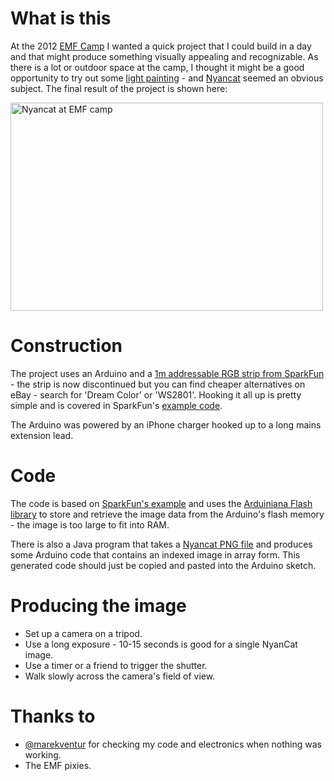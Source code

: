 # What is this

At the 2012 [EMF Camp](https://www.emfcamp.org/ "EMF Camp home page") I wanted a quick project
that I could build in a day and that might produce something visually appealing and recognizable.
As there is a lot or outdoor space at the camp, I thought it might be a good opportunity to try out some
[light painting](http://en.wikipedia.org/wiki/Light_painting "Light painting - Wikipedia") - and
[Nyancat](http://www.youtube.com/watch?v=QH2-TGUlwu4 "Nyancat - YouTube") seemed an obvious
subject. The final result of the project is shown here:

<a href="http://www.flickr.com/photos/travelbot/7909002212/" title="Nyancat at EMF camp by travelbot, on Flickr"><img src="http://farm9.staticflickr.com/8441/7909002212_2c0d73c192.jpg" width="500" height="333" alt="Nyancat at EMF camp"></a>

# Construction

The project uses an Arduino and a [1m addressable RGB strip from SparkFun](https://www.sparkfun.com/products/10312
 "SparkFun - RGB LED Strip - 32 LED/m Addressable - 1m") - the strip is now discontinued but
you can find cheaper alternatives on eBay - search for 'Dream Color' or 'WS2801'. Hooking it all up
is pretty simple and is covered in SparkFun's [example code](http://www.sparkfun.com/datasheets/Components/LED/LED_Strip_Example.pde
 "SparkFun = Addressable RGB strip example code").
 
The Arduino was powered by an iPhone charger hooked up to a long mains extension lead. 
 
# Code

The code is based on [SparkFun's example](http://www.sparkfun.com/datasheets/Components/LED/LED_Strip_Example.pde
 "SparkFun = Addressable RGB strip example code") and uses the [Arduiniana Flash library](http://arduiniana.org/libraries/Flash/
  "Arduiniana - Flash library") to store and retrieve the image data from the Arduino's flash memory - the image is too large to
 fit into RAM.

There is also a Java program that takes a [Nyancat PNG file](https://github.com/teabot/emfcamp-nyancat/blob/master/nyan_pixel.png) and produces some Arduino code that contains an indexed image in array form.
This generated code should just be copied and pasted into the Arduino sketch.

# Producing the image

* Set up a camera on a tripod.
* Use a long exposure - 10-15 seconds is good for a single NyanCat image.
* Use a timer or a friend to trigger the shutter. 
* Walk slowly across the camera's field of view.   

# Thanks to

* [@marekventur](http://marekventur.de/) for checking my code and electronics when nothing was working.
* The EMF pixies.

